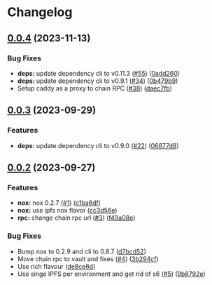 # Changelog

## [0.0.4](https://github.com/fluencelabs/carousel/compare/v0.0.3...v0.0.4) (2023-11-13)


### Bug Fixes

* **deps:** update dependency cli to v0.11.3 ([#55](https://github.com/fluencelabs/carousel/issues/55)) ([0add260](https://github.com/fluencelabs/carousel/commit/0add260e782474c9e6f7eac0068b4066f79ced91))
* **deps:** update dependency cli to v0.9.1 ([#34](https://github.com/fluencelabs/carousel/issues/34)) ([0b479b9](https://github.com/fluencelabs/carousel/commit/0b479b9cdde9df17378940e7f29acb438fbae83b))
* Setup caddy as a proxy to chain RPC ([#38](https://github.com/fluencelabs/carousel/issues/38)) ([daec7fb](https://github.com/fluencelabs/carousel/commit/daec7fbe48849407f5771322edd6fc5b4e62b080))

## [0.0.3](https://github.com/fluencelabs/carousel/compare/v0.0.2...v0.0.3) (2023-09-29)


### Features

* **deps:** update dependency cli to v0.9.0 ([#22](https://github.com/fluencelabs/carousel/issues/22)) ([06877d8](https://github.com/fluencelabs/carousel/commit/06877d8daab08d8638888d406f08615639857ffd))

## [0.0.2](https://github.com/fluencelabs/carousel/compare/v0.0.1...v0.0.2) (2023-09-27)


### Features

* **nox:** nox 0.2.7 ([#1](https://github.com/fluencelabs/carousel/issues/1)) ([c1ba6df](https://github.com/fluencelabs/carousel/commit/c1ba6df8fc68d2a72803cd2b01d76f3715277589))
* **nox:** use ipfs nox flavor ([cc3d56e](https://github.com/fluencelabs/carousel/commit/cc3d56e369df460dd1045cc5ee50384044311c92))
* **rpc:** change chain rpc url ([#3](https://github.com/fluencelabs/carousel/issues/3)) ([f49a08e](https://github.com/fluencelabs/carousel/commit/f49a08efda85299573934c2df374ea224fbc67ad))


### Bug Fixes

* Bump nox to 0.2.9 and cli to 0.8.7 ([d7bcd52](https://github.com/fluencelabs/carousel/commit/d7bcd52fefcb421de6c044f4b4a0f581f5b3f21d))
* Move chain rpc to vault and fixes ([#4](https://github.com/fluencelabs/carousel/issues/4)) ([3b294cf](https://github.com/fluencelabs/carousel/commit/3b294cf0af48592205a06c5fabb402d008c85678))
* Use rich flavour ([de8ce6d](https://github.com/fluencelabs/carousel/commit/de8ce6d5493a0d700ebd65103bf6ac3eec21b03b))
* Use singe IPFS per environment and get rid of s6 ([#5](https://github.com/fluencelabs/carousel/issues/5)) ([9b8792e](https://github.com/fluencelabs/carousel/commit/9b8792ea3af0c23b114dbb54a063ccd175a37e6b))
